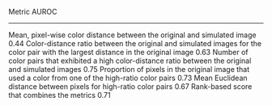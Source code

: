 Metric                                                                                                                               AUROC
----------------------------------------------------------------------------------------------------------------------------------  ------
Mean, pixel-wise color distance between the original and simulated image                                                              0.44
Color-distance ratio between the original and simulated images for the color pair with the largest distance in the original image     0.63
Number of color pairs that exhibited a high color-distance ratio between the original and simulated images                            0.75
Proportion of pixels in the original image that used a color from one of the high-ratio color pairs                                   0.73
Mean Euclidean distance between pixels for high-ratio color pairs                                                                     0.67
Rank-based score that combines the metrics                                                                                            0.71
